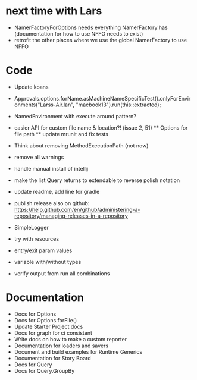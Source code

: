 # next time with Lars
* NamerFactoryForOptions needs everything NamerFactory has (documentation for how to use NFFO needs to exist)
* retrofit the other places where we use the global NamerFactory to use NFFO
# Code
* Update koans
* Approvals.options.forName.asMachineNameSpecificTest().onlyForEnvironments("Larss-Air.lan", "macbook13").run(this::extracted);
* NamedEnvironment with execute around pattern?
* easier API for custom file name & location?! (issue 2, 51)
** Options for file path
** update mrunit and fix tests

* Think about removing MethodExecutionPath (not now)
* remove all warnings
* handle manual install of intellij
* make the list Query returns  to extendable to reverse polish notation

* update readme, add line for gradle
* publish release also on github: https://help.github.com/en/github/administering-a-repository/managing-releases-in-a-repository

* SimpleLogger
* try with resources
* entry/exit param values
* variable with/without types
* verify output from run all combinations

# Documentation
* Docs for Options
* Docs for Options.forFile()
* Update Starter Project docs
* Docs for graph for ci consistent
* Write docs on how to make a custom reporter
* Documentation for loaders and savers
* Document and build examples for Runtime Generics
* Documentation for Story Board
* Docs for Query
* Docs for Query.GroupBy
